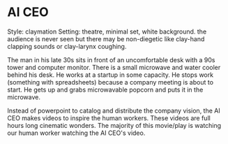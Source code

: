 # AI CEO

Style: claymation
Setting: theatre, minimal set, white background. the audience is never seen but there may be non-diegetic like clay-hand clapping sounds or clay-larynx coughing.

The man in his late 30s sits in front of an uncomfortable desk with a 90s tower and computer monitor. There is a small microwave and water cooler behind his desk. He works at a startup in some capacity. He stops work (something with spreadsheets) because a company meeting is about to start. He gets up and grabs microwavable popcorn and puts it in the microwave.

Instead of powerpoint to catalog and distribute the company vision, the AI CEO makes videos to inspire the human workers. These videos are full hours long cinematic wonders. The majority of this movie/play is watching our human worker watching the AI CEO's video.
